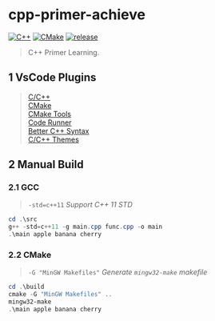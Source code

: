 # cpp-primer-achieve

[![C++](https://img.shields.io/badge/C++-11-brightgreen.svg?style=flat&logo=cplusplus)](https://isocpp.org)
[![CMake](https://img.shields.io/badge/CMake-3.21.4-brightgreen.svg?style=flat&logo=cmake)](https://cmake.org)
[![release](https://img.shields.io/badge/release-0.4.0-blue.svg)](https://github.com/aaric/cpp-primer-achieve/releases)

> C++ Primer Learning.

## 1 VsCode Plugins

> [C/C++](https://marketplace.visualstudio.com/items?itemName=ms-vscode.cpptools)  
> [CMake](https://marketplace.visualstudio.com/items?itemName=twxs.cmake)  
> [CMake Tools](https://marketplace.visualstudio.com/items?itemName=ms-vscode.cmake-tools)  
> [Code Runner](https://marketplace.visualstudio.com/items?itemName=formulahendry.code-runner)  
> [Better C++ Syntax](https://marketplace.visualstudio.com/items?itemName=jeff-hykin.better-cpp-syntax)  
> [C/C++ Themes](https://marketplace.visualstudio.com/items?itemName=ms-vscode.cpptools-themes)

## 2 Manual Build

### 2.1 GCC

> `-std=c++11` *Support C++ 11 STD*

```powershell
cd .\src
g++ -std=c++11 -g main.cpp func.cpp -o main
.\main apple banana cherry
```

### 2.2 CMake

> `-G "MinGW Makefiles"` *Generate `mingw32-make` makefile*

```powershell
cd .\build
cmake -G "MinGW Makefiles" ..
mingw32-make
.\main apple banana cherry
```
